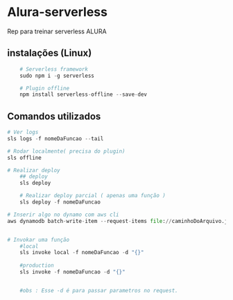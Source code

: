 # Alura-serverless
Rep para treinar serverless ALURA

## instalações (Linux)

```py
    # Serverless framework
    sudo npm i -g serverless

    # Plugin offline 
    npm install serverless-offline --save-dev 

```
## Comandos utilizados

```py
# Ver logs
sls logs -f nomeDaFuncao --tail

# Rodar localmente( precisa do plugin) 
sls offline

# Realizar deploy
    ## deploy
    sls deploy

    # Realizar deploy parcial ( apenas uma função )
    sls deploy -f nomeDaFuncao

# Inserir algo no dynamo com aws cli
aws dynamodb batch-write-item --request-items file://caminhoDoArquivo.json


# Invokar uma função
    #local 
    sls invoke local -f nomeDaFuncao -d "{}"
    
    #production
    sls invoke -f nomeDaFuncao -d "{}"


    #obs : Esse -d é para passar parametros no request.


```



